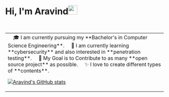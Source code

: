 # Hi, I'm Aravind<img src="https://github.com/TheDudeThatCode/TheDudeThatCode/blob/master/Assets/Hi.gif" width="29px">
<table>
<tr>
  <td valign="center">
    🎓 I am currently pursuing my **Bachelor's in Computer Science Engineering**.
    🌱 I am currently learning **cybersecurity** and also interested in **penetration testing**.
    🎯 My Goal is to Contribute to as many **open source project** as possible.
    ✨ I love to create different types of **contents**.
  
  [![Aravind's GitHub stats](https://github-readme-stats.vercel.app/api?username=AravindAkuthota)](https://github.com/anuraghazra/github-readme-stats)
  
  
  </td>
<table>
<tr>



